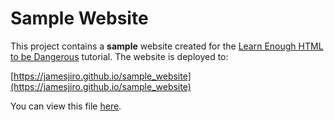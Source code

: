 Sample Website
==============

This project contains a **sample** website created for the
[Learn Enough HTML to be Dangerous](https://www.learnenough.com/)
tutorial. The website is deployed to:

[https://jamesjiro.github.io/sample_website](https://jamesjiro.github.io/sample_website)

You can view this file [here](https://jamesjiro.github.io/sample_website/README.md).

